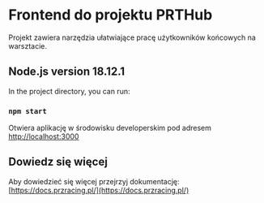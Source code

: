 # Frontend do projektu PRTHub
Projekt zawiera narzędzia ułatwiające pracę użytkowników końcowych na warsztacie.

## Node.js version 18.12.1

In the project directory, you can run:

### `npm start` 
Otwiera aplikację w środowisku developerskim pod adresem [http://localhost:3000](http://localhost:3000)

## Dowiedz się więcej

Aby dowiedzieć się więcej przejrzyj dokumentację: [https://docs.przracing.pl/](https://docs.przracing.pl/)
